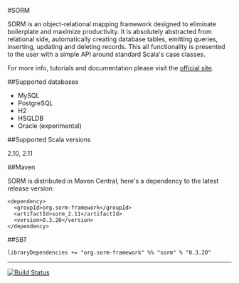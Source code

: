 #SORM

SORM is an object-relational mapping framework designed to eliminate boilerplate and maximize productivity. It is absolutely abstracted from relational side, automatically creating database tables, emitting queries, inserting, updating and deleting records. This all functionality is presented to the user with a simple API around standard Scala's case classes. 

For more info, tutorials and documentation please visit the [official site](http://sorm-framework.org).

##Supported databases

* MySQL
* PostgreSQL
* H2
* HSQLDB
* Oracle (experimental)

##Supported Scala versions

2.10, 2.11

##Maven

SORM is distributed in Maven Central, here's a dependency to the latest release version:

    <dependency>
      <groupId>org.sorm-framework</groupId>
      <artifactId>sorm_2.11</artifactId>
      <version>0.3.20</version>
    </dependency>

##SBT

    libraryDependencies += "org.sorm-framework" %% "sorm" % "0.3.20"

---

[![Build Status](https://travis-ci.org/sorm/sorm.png?branch=master)](https://travis-ci.org/sorm/sorm)

